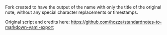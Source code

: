 Fork created to have the output of the name with only the title of the original note, without any special character replacements or timestamps.

Original script and credits here:
https://github.com/hozza/standardnotes-to-markdown-yaml-export
